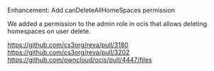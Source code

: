 Enhancement: Add canDeleteAllHomeSpaces permission

We added a permission to the admin role in ocis that allows deleting homespaces on user delete.

https://github.com/cs3org/reva/pull/3180
https://github.com/cs3org/reva/pull/3202
https://github.com/owncloud/ocis/pull/4447/files
